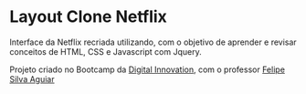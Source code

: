 # Layout Clone Netflix 
Interface da Netflix recriada utilizando, com o objetivo de aprender e revisar conceitos de HTML, CSS e Javascript com Jquery. 

Projeto criado no Bootcamp da [Digital Innovation](https://digitalinnovation.one/sign-in), com o professor [Felipe Silva Aguiar ](https://www.linkedin.com/in/felipe-aguiar-047/)

